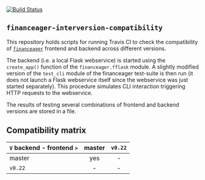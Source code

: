[![Build Status](https://travis-ci.org/pylipp/financeager-interversion-compatibility.svg?branch=master)](https://travis-ci.org/pylipp/financeager-interversion-compatibility)

## `financeager-interversion-compatibility`

This repository holds scripts for running Travis CI to check the compatibility of [`financeager`](https://github.com/pylipp/financeager) frontend and backend across different versions.

The backend (i.e. a local Flask webservice) is started using the `create_app()` function of the `financeager.fflask` module.
A slightly modified version of the `test_cli` module of the financeager test-suite is then run (it does not launch a Flask webservice itself since the webservice was just started separately). This procedure simulates CLI interaction triggering HTTP requests to the webservice.

The results of testing several combinations of frontend and backend versions are stored in a file.

## Compatibility matrix

`V` backend - frontend `>` | master | `v0.22`
:--- | :---: | :---:
master | yes | -
`v0.22` | - | -

